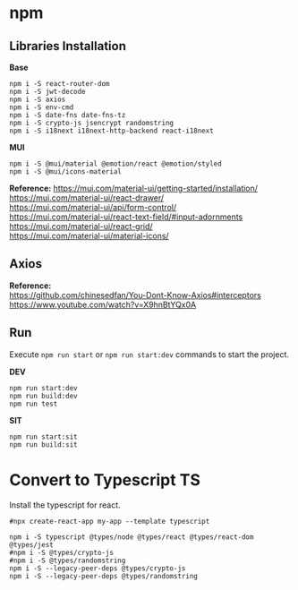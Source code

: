 
# npm
## Libraries Installation

**Base**
```shell
npm i -S react-router-dom
npm i -S jwt-decode
npm i -S axios
npm i -S env-cmd
npm i -S date-fns date-fns-tz
npm i -S crypto-js jsencrypt randomstring
npm i -S i18next i18next-http-backend react-i18next
```

**MUI**
```shell
npm i -S @mui/material @emotion/react @emotion/styled
npm i -S @mui/icons-material
```

**Reference:**
https://mui.com/material-ui/getting-started/installation/  
https://mui.com/material-ui/react-drawer/  
https://mui.com/material-ui/api/form-control/  
https://mui.com/material-ui/react-text-field/#input-adornments  
https://mui.com/material-ui/react-grid/  
https://mui.com/material-ui/material-icons/  




## Axios
**Reference:**  
https://github.com/chinesedfan/You-Dont-Know-Axios#interceptors  
https://www.youtube.com/watch?v=X9hnBtYQx0A  



## Run
Execute `npm run start` or `npm run start:dev` commands to start the project.  


**DEV**
```shell
npm run start:dev
npm run build:dev
npm run test
```

**SIT**
```shell
npm run start:sit
npm run build:sit
```



# Convert to Typescript TS
Install the typescript for react.  
```shell
#npx create-react-app my-app --template typescript

npm i -S typescript @types/node @types/react @types/react-dom @types/jest
#npm i -S @types/crypto-js
#npm i -S @types/randomstring
npm i -S --legacy-peer-deps @types/crypto-js
npm i -S --legacy-peer-deps @types/randomstring
```



